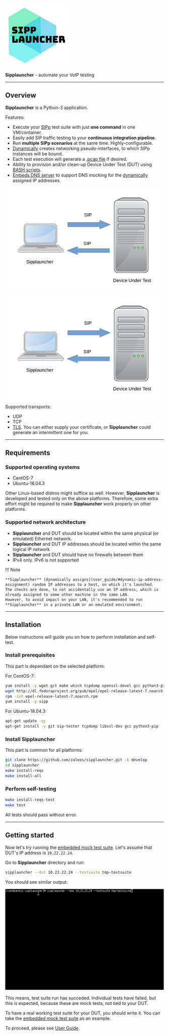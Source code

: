 ![Logo](assets/images/logo.png)

**Sipplauncher** - automate your VoIP testing

---

## Overview

**Sipplauncher** is a Python-3 application.

Features:

- Execute your [SIPp](http://sipp.sourceforge.net) test suite with just **one command** in one VM/container.
- Easily add SIP traffic testing to your **continuous integration pipeline**.
- Run **multiple SIPp scenarios** at the same time. Highly-configurable.
- [Dynamically](user_guide/#dynamic-ip-address-assignment) creates networking pseudo-interfaces, to which SIPp instances will be bound.
- Each test execution will generate a [.pcap file](user_guide/#pcap-capturing) if desired.
- Ability to provision and/or clean-up Device Under Test (DUT) using [BASH scripts](user_guide/#scripts).
- [Embeds DNS server](user_guide/#embedded-dns-server) to support DNS mocking for the [dynamically](user_guide/#dynamic-ip-address-assignment) assigned IP addresses.

![](assets/images/sipplauncher.png)

![](assets/images/sipplauncher.png)

Supported transports:

- UDP
- TCP
- [TLS](user_guide/#tls). You can either supply your certificate, or **Sipplauncher** could generate an intermittent one for you.

---

## Requirements

### Supported operating systems

- CentOS-7
- Ubuntu-18.04.3

Other Linux-based distros might suffice as well.
However, **Sipplauncher** is developed and tested only on the above platforms.
Therefore, some extra effort might be required to make **Sipplauncher** work properly on other platforms.

### Supported network architecture

- **Sipplauncher** and DUT should be located within the same physical (or emulated) Ethernet network.
- **Sipplauncher** and DUT IP addresses should be located within the same logical IP network
- **Sipplauncher** and DUT should have no firewalls between them
- IPv4 only. IPv6 is not supported

!!! Note

    **Sipplauncher** [dynamically assigns](user_guide/#dynamic-ip-address-assignment) random IP addresses to a host, on which it's launched.
    The checks are done, to not accidentally use an IP address, which is already assigned to some other machine in the same LAN.
    However, to avoid impact on your LAN, it's recommended to run **Sipplauncher** in a private LAN or an emulated environment.

---

## Installation

Below instructions will guide you on how to perform installation and self-test.

### Install prerequisites

This part is dependant on the selected platform:

For CentOS-7:

```bash
yum install -y wget git make which tcpdump openssl-devel gcc python3-pip
wget http://dl.fedoraproject.org/pub/epel/epel-release-latest-7.noarch.rpm
rpm -ivh epel-release-latest-7.noarch.rpm
yum install -y sipp
```

For Ubuntu-18.04.3:

```bash
apt-get update -qy
apt-get install -y git sip-tester tcpdump libssl-dev gcc python3-pip
```

### Install **Sipplauncher**
This part is common for all platforms:

```bash
git clone https://github.com/zaleos/sipplauncher.git -b develop
cd sipplauncher
make install-reqs
make install-all
```

### Perform self-testing

```bash
make install-reqs-test
make test
```

All tests should pass without error.

---

## Getting started

Now let's try running the [embedded mock test suite](user_guide/#test-suite-folder-layout).
Let's assume that DUT's IP address is `10.22.22.24`.

Go to **Sipplauncher** directory and run:

```bash
sipplauncher --dut 10.22.22.24 --testsuite tmp-testsuite
```

You should see similar output:

![](assets/images/sipplauncher.gif)

This means, test suite run has succeded.
Individual tests have failed, but this is expected, because these are mock tests, not tied to your DUT.

To have a real working test suite for your DUT, you should write it.
You can take the [embedded mock test suite](user_guide/#test-suite-folder-layout) as an example.

To proceed, please see [User Guide](user_guide).
